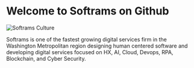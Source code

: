 # Welcome to Softrams on Github

![Softrams Culture](https://global-uploads.webflow.com/62a8ce2b3c6f504b18c48ce8/62ba827bc53235e3c7712853_our_culture_img.png)


Softrams is one of the fastest growing digital services firm in the Washington Metropolitan region 
designing human centered software and developing digital services focused on HX, AI, Cloud, Devops, 
RPA, Blockchain, and Cyber Security.
